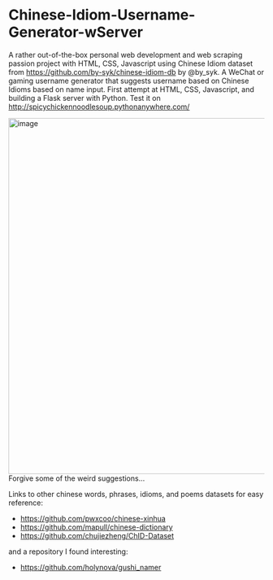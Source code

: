 # Chinese-Idiom-Username-Generator-wServer
A rather out-of-the-box personal web development and web scraping passion project with HTML, CSS, Javascript using Chinese Idiom dataset from https://github.com/by-syk/chinese-idiom-db by @by_syk. A WeChat or gaming username generator that suggests username based on Chinese Idioms based on name input. 
First attempt at HTML, CSS, Javascript, and building a Flask server with Python.
Test it on http://spicychickennoodlesoup.pythonanywhere.com/

<img width="700" alt="image" src="https://user-images.githubusercontent.com/85361959/226549108-b6ad2df8-4dc6-4bc3-bea2-b427de0717e7.png">
Forgive some of the weird suggestions...

Links to other chinese words, phrases, idioms, and poems datasets for easy reference:
- https://github.com/pwxcoo/chinese-xinhua
- https://github.com/mapull/chinese-dictionary
- https://github.com/chujiezheng/ChID-Dataset

and a repository I found interesting:
- https://github.com/holynova/gushi_namer
